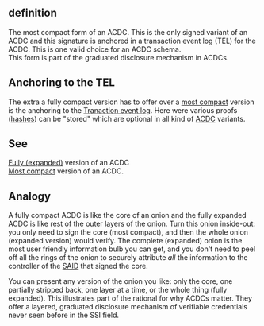 ## definition
The most compact form of an ACDC. This is the only signed variant of an ACDC and this signature is anchored in a transaction event log (TEL) for the ACDC.
This is one valid choice for an ACDC schema. \
This form is part of the graduated disclosure mechanism in ACDCs.

## Anchoring to the TEL
The extra a fully compact version has to offer over a [most compact](most-compact.md) version is the anchoring to the [Tranaction event log](transaction-event-log). Here were various proofs ([hashes](hash.md)) can be "stored" which are optional in all kind of [ACDC](ACDC.md) variants.

## See
[Fully (expanded)](fully-expanded.md) version of an ACDC\
[Most compact](most-compact.md) version of an ACDC.

## Analogy
A fully compact ACDC is like the core of an onion and the fully expanded ACDC is like rest of the outer layers of the onion. Turn this onion inside-out: you only need to sign the core (most compact), and then the whole onion (expanded version) would verify. The complete (expanded) onion is the most user friendly information bulb you can get, and you don't need to peel off all the rings of the onion to securely attribute _all_ the information to the controller of the [SAID](said.md) that signed the core.

You can present any version of the onion you like: only the core, one partially stripped back, one layer at a time, or the whole thing (fully expanded). This illustrates part of the rational for why ACDCs matter. They offer a layered, graduated disclosure mechanism of verifiable credentials never seen before in the SSI field.


